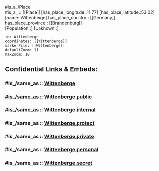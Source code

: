 ﻿---
confidential: public
isDeleted: false
location:
- 53.02
- 11.77
mapmarker: city
mapzoom:
- 7
- 12
SpocWebEntityId: 35658
tags:
- geo/City
type: City
---

#is_a_/Place  
#is_a_ :: [[Place]] 
[has_place_longitude::11.77] 
[has_place_latitude::53.02] 
[name::Wittenberge] 
has_place_country:: [[Germany]]  
has_place_province:: [[Brandenburg]]  
[Population::] 
[Unknown::] 


```leaflet
id: Wittenberge
coordinates: [[Wittenberge]] 
markerFile: [[Wittenberge]] 
defaultZoom: 11 
maxZoom: 18
```


## Confidential Links & Embeds: 

### #is_/same_as :: [Wittenberge](/_Standards/Earth/Continent/Europe/Europe~Central/Germany/Germany~East/Brandenburg/counties~Brandenburg/Prignitz/cities~Prignitz/Wittenberge.md) 

### #is_/same_as :: [Wittenberge.public](/_public/Earth/Continent/Europe/Europe~Central/Germany/Germany~East/Brandenburg/counties~Brandenburg/Prignitz/cities~Prignitz/Wittenberge.public.md) 

### #is_/same_as :: [Wittenberge.internal](/_internal/Earth/Continent/Europe/Europe~Central/Germany/Germany~East/Brandenburg/counties~Brandenburg/Prignitz/cities~Prignitz/Wittenberge.internal.md) 

### #is_/same_as :: [Wittenberge.protect](/_protect/Earth/Continent/Europe/Europe~Central/Germany/Germany~East/Brandenburg/counties~Brandenburg/Prignitz/cities~Prignitz/Wittenberge.protect.md) 

### #is_/same_as :: [Wittenberge.private](/_private/Earth/Continent/Europe/Europe~Central/Germany/Germany~East/Brandenburg/counties~Brandenburg/Prignitz/cities~Prignitz/Wittenberge.private.md) 

### #is_/same_as :: [Wittenberge.personal](/_personal/Earth/Continent/Europe/Europe~Central/Germany/Germany~East/Brandenburg/counties~Brandenburg/Prignitz/cities~Prignitz/Wittenberge.personal.md) 

### #is_/same_as :: [Wittenberge.secret](/_secret/Earth/Continent/Europe/Europe~Central/Germany/Germany~East/Brandenburg/counties~Brandenburg/Prignitz/cities~Prignitz/Wittenberge.secret.md)

